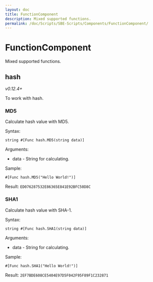 ```yaml
---
layout: doc
title: FunctionComponent
description: Mixed supported functions.
permalink: /doc/Scripts/SBE-Scripts/Components/FunctionComponent/
---
```

# FunctionComponent

Mixed supported functions.

## hash

*v0.12.4+*

To work with hash.

### MD5

Calculate hash value with MD5.

Syntax:

```{{site.sbelang1}}
string #[Func hash.MD5(string data)]
```

Arguments:

* data - String for calculating.

Sample:

```{{site.sbelang1}}
#[Func hash.MD5("Hello World!")]
```

Result: `ED076287532E86365E841E92BFC50D8C`

### SHA1

Calculate hash value with SHA-1.

Syntax:

```{{site.sbelang1}}
string #[Func hash.SHA1(string data)]
```

Arguments:

* data - String for calculating.

Sample:

```{{site.sbelang1}}
#[Func hash.SHA1("Hello World!")]
```

Result: `2EF7BDE608CE5404E97D5F042F95F89F1C232871`